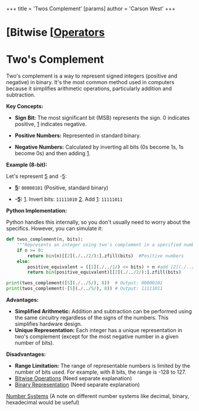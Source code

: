 +++
 title = 'Twos Complement'
[params]
	author = 'Carson West'
+++
# [Bitwise [[Operators](./../bitwise-[[operators/)
# Two's Complement

Two's complement is a way to represent signed integers (positive and negative) in binary.  It's the most common method used in computers because it simplifies arithmetic operations, particularly addition and subtraction.

**Key Concepts:**

* **Sign Bit:** The most significant bit (MSB) represents the sign. 0 indicates positive, [1](./../1/) indicates negative.

* **Positive Numbers:**  Represented in standard binary.

* **Negative Numbers:** Calculated by inverting all bits (0s become 1s, 1s become 0s) and then adding [1](./../1/).

**Example (8-bit):**

Let's represent [5](./../5/) and -[5](./../5/):

* **[5](./../5/):** `00000101` (Positive, standard binary)

* **-[5](./../5/):**
    [1](./../1/). Invert bits: `11111010`
    [2](./../2/). Add [1](./../1/): `11111011`

**Python Implementation:**

Python handles this internally, so you don't usually need to worry about the specifics.  However, you can simulate it:

```python
def twos_complement(n, bits):
    """Represents an integer using two's complement in a specified number of bits."""
    if n >= 0:
        return bin(n)[[2](./../2/):].zfill(bits)  #Positive numbers
    else:
        positive_equivalent = ([1](./../1/) << bits) + n #add [2](./../2/)^bits to get the positive equivalent
        return bin(positive_equivalent)[[2](./../2/):].zfill(bits)

print(twos_complement([5](./../5/), 8))  # Output: 00000101
print(twos_complement(-[5](./../5/), 8)) # Output: 11111011

```

**Advantages:**

* **Simplified Arithmetic:** Addition and subtraction can be performed using the same circuitry regardless of the signs of the numbers.  This simplifies hardware design.
* **Unique Representation:**  Each integer has a unique representation in two's complement (except for the most negative number in a given number of bits).


**Disadvantages:**

* **Range Limitation:** The range of representable numbers is limited by the number of bits used.  For example, with 8 bits, the range is -128 to 127.
* [Bitwise Operations](./../bitwise-operations/)  (Need separate explanation)
* [Binary Representation](./../binary-representation/) (Need separate explanation)


[Number Systems](./../number-systems/) (A note on different number systems like decimal, binary, hexadecimal would be useful)

